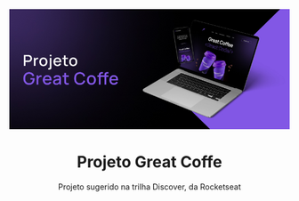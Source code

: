 <img src="https://github.com/luispaulo21/Greate-Coffe/blob/main/banner-greatcoffe.jpg">
<div>
    <h1 align="center">Projeto Great Coffe</h1>
    <p align="center">Projeto sugerido na trilha Discover, da Rocketseat</p>
</div>